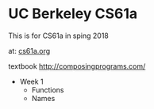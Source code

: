 # UC Berkeley CS61a

This is for CS61a in sping 2018

at: [cs61a.org](http://cs61a.org 'CS61A')

textbook
http://composingprograms.com/

* Week 1
    * Functions
    * Names

